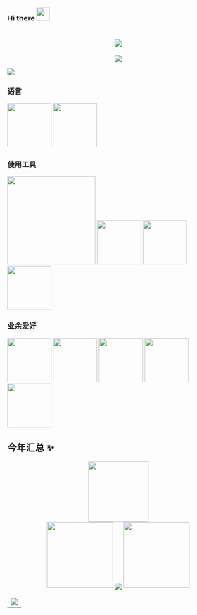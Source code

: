 ### Hi there <img src="https://user-images.githubusercontent.com/42378118/110234147-e3259600-7f4e-11eb-95be-0c4047144dea.gif" width="30">

<h1 align="center"> <a href="https://sunguoqi.com/"> <img src="https://readme-typing-svg.herokuapp.com/?lines=现在从事Unity开发&center=true&size=30"> </a> </h1>

<div align="center"><img src="https://cdn.jsdelivr.net/gh/sun0225SUN/sun0225SUN/contribution-snake/github-contribution-grid-snake.svg" /></div>

![](https://visitor-badge.glitch.me/badge?page_id=SHL-COOL.readme)


### 语言


<img src="https://user-images.githubusercontent.com/31879581/178724928-0fcfedb6-4328-4182-98c4-fa67615168ec.gif" width="100"> <img src="https://user-images.githubusercontent.com/31879581/178725456-86fec214-d9a6-4b31-9e03-be56ead0e735.png" width="100">

### 使用工具


<img src="https://user-images.githubusercontent.com/31879581/178729031-272a8242-86a7-49da-8b33-2d90d807a6eb.gif" width="200"> <img src="https://i.giphy.com/media/IdyAQJVN2kVPNUrojM/200.webp" width="100"> <img src="https://user-images.githubusercontent.com/31879581/178724203-a8ccb9d9-722a-4cb7-8919-55254c736105.gif" width="100">
<img src="https://user-images.githubusercontent.com/31879581/178724565-ec90f6ee-456c-452a-a8e2-76e0de23dd2e.png" width="100">


### 业余爱好

<img src="https://user-images.githubusercontent.com/31879581/178725987-32c81e93-2644-41e2-8ab6-a1dbb5e8adb4.png" width="100"> <img src="https://media3.giphy.com/media/ln7z2eWriiQAllfVcn/200w.webp" width="100">
<img src="https://user-images.githubusercontent.com/31879581/178725611-3e712a04-e582-4693-9eee-036c9ec1997a.gif" width="100">
<img src="https://i.giphy.com/media/4FPHaW4QTEyt1lBxOo/200.webp" width="100">
<img src="https://i.giphy.com/media/LMt9638dO8dftAjtco/200.webp" width="100">
<br>
## 今年汇总 ✨


 <div align="center">
  <img height="137px" src="https://github-readme-stats.vercel.app/api?username=SHL-COOL&hide_title=true&hide_border=true&show_icons=trueline_height=21&text_color=000&icon_color=000&bg_color=0,ea6161,ffc64d,fffc4d,52fa5a&theme=graywhite" 
</div>
<br>
<div align="center">
  <img width="150" src="https://cdn.jsdelivr.net/gh/sun0225SUN/photos/images/202108300310676.png" />
  <img align="center" src="https://github-readme-streak-stats.herokuapp.com/?user=SHL-COOL&theme=dark&hide_border=true" />
  <img width="150" src="https://cdn.jsdelivr.net/gh/sun0225SUN/photos/images/202108300312623.png" />
</div>



<table align="center">
  <tr>
    <td>
      <img src="https://activity-graph.herokuapp.com/graph?username=SHL-COOL&theme=dracula&bg_color=FF000000&hide_border=true" />
    </td>
  </tr>
</table>


